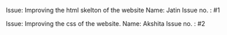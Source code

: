 Issue: Improving the html skelton of the website
Name: Jatin
Issue no. : #1

Issue: Improving the css of the website.
Name: Akshita
Issue no. : #2

